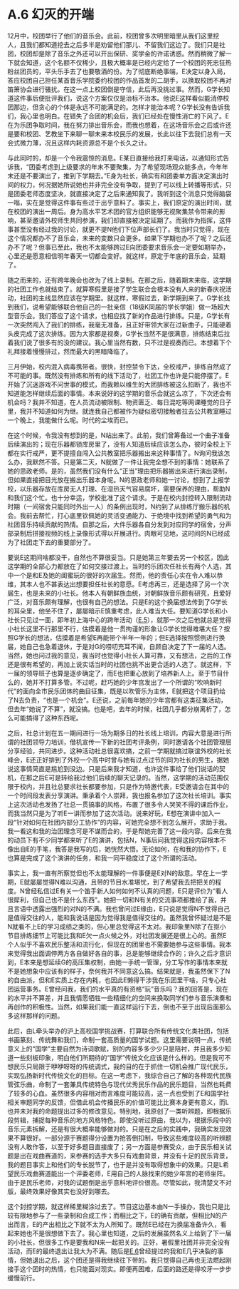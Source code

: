 # A.6 幻灭的开端

12月中，校团举行了他们的音乐会。此前，校团曾多次明里暗里从我们这里挖人，且我们都知道挖去之后多半是劝留他们那儿、不留我们这边了。我们只是社团，校团却是除了音乐之外还可以开出保研、奖学金的许诺诱惑。然而稍微了解一下就会知道，这个名额不仅稀少，且极大概率是已经内定给了一个校团的死忠狂热粉丝团员的，平头乐手去了也要敬酒的份。为了彻底断绝事端，E决定以身入局，答应校团自己担任某首音乐学院委约校团的作品首发的二胡手，以换取校团不再对笛箫协会进行骚扰。在这一点上校团倒是守信，此后再没挑过事。然而，G学长知道这件事后便批评我们，说这个方案仅仅是治标不治本。他说E这样看似能消停校团那边，但贪心的个体是永远不可能满足的。怎样才能治本呢？G学长没有告诉我们，我心里也明白。在错失了合团的机会后，我们已经处在慢性消亡的下风了。E在为乐团争取时间，我在努力排出音乐会，而我也想着，在这场音乐会之后或许还是要和校团、艺教坐下来聊一聊未来本校民乐的发展，长此以往下去我们总有一天会式微力薄，况且这样内耗资源总不是个长久之计。

与此同时的，却是一个令我震惊的消息。E某日直接给我打来电话，以通知形式告诉我，“团委考虑到上级要求的年末不要聚集，为了希望现场观众能多点，今年年末还是不要演出了，推到下学期去。”E身为社长，确实有和团委单方面决定演出时间的权力，何况据她所说她也并非完全没有争取，提到了可以线上转播等形式，只是团委老师态度坚决，就直接决定了之后来通知我了。我听到这个消息只觉得脑袋一嗡，实在是觉得这件事有些过于出乎意料了。事实上，我们原定的演出时间，就在校团的演出一周后。身为高水平艺术团的官方组织能够无视聚集禁令带来的影响，甚至邀请外校师生共同参演，我们却直接被决定延期了。而我作为指挥，这件事甚至没有经过我的讨论，就更不提N他们下位声部长们了。我当时只觉得，现在这个情况都办不了音乐会，未来的变数只会更多。如果下学期也办不了呢？之后还办不了呢？但事已至此，我也不太能够跨过E向团委要求音乐会一定要如期举办，心里还是愿意相信明年春天一切都会变好。就这样，原定于年底的音乐会，延期了。

随之而来的，还有跨年晚会也改为了线上录制。在那之后，随着期末来临，这学期的社团工作也就结束了。就算寒假里是接了学生联合会根本没有人来的新春庆祝活动，社团的主线显然应该在学期里。就这样，寒假过去，新学期到来了。G学长找到我们，说希望能够联合他自己的一批亲信（18级K同届的学长学姐）做一场超大型音乐会。我们答应了这个请求，也相应找了新的作品进行排练。只是，G学长有一次突然闯入了我们的排练，我毫无准备，且正好带领大家在过新曲子，只能硬着头皮完成了这次排练。因为大家都是视奏，G学长当然不是很满意，排练结束后拉着我们说了很多有的没的建议。我心里当然有数，只不过是视奏而已。本想着下个礼拜接着慢慢排过，然而最大的黑暗降临了。

三月伊始，校内混入病毒携带者。很快，封控禁令下达，全校戒严，排练自然成了不可能的事。既然没有排练和所有的线下活动了，社团工作也许是只能停摆了。E开始了沉迷游戏不问世事的模式，而我赖以维生的大团排练被这么掐断了，我也不知道能怎样继续后面的事情。本来说好的这学期的音乐会就这么凉了，下次还会有机会吗？我并不知道，在人员流动被限制、物资匮乏、每日混吃等网课睡觉的日子里，我并不知道如何为继。就连我自己都被作为疑似密切接触者拉去公共教室睡过一个晚上，我能做什么呢。时代的尘埃而已。

在这个时候，令我没有想到的是，N站出来了。此前，我们曾筹备过一个曲子准备后续演出的；现在乐器都锁库房里了，没有人知道后续应该怎么办，彼时全校上下都在实行戒严，更不提擅自闯入公共教室把乐器搬出来这种事情了。N询问我该怎么办，我默然不答。只是第二天，N就做了一件让我完全想不到的事情：她联系了她的思政老师。是的，虽然我们没有什么“正当”理由把乐器搬出来进行演出录制，但如果直接把目光放在搬出乐器本身呢。N的思政老师和她一讨论，想到了上报学校，以乐器存放在库房无人打理、在湿热天气容易腐坏，需要保养的理由，帮助N和我们这个忙。也十分幸运，学校批准了这个请求。于是在校内封控转入限制流动时期（一间宿舍只能同时外出一人）的条例出现时，N约到了从排练厅搬乐器的机会。我前去帮忙，打心底里钦佩她的灵活变通能力、于绝境中找到希望的勇气和为社团音乐持续贡献的热情。自那之后，大件乐器各自分发到对应同学的宿舍，分声部录制后拼接视频的线上录像形式得以开展进行。肉眼可见地，这时间的N已经成为了社团走下去的重要部分了。

要说E这期间啥都没干，自然也不算很妥当。只是她第三年要去另一个校区，因此这学期的全部心力都放在了如何交接过渡上。当时的乐团次任社长有两个人选，其中一个是和E及她的闺蜜玩的很好的次届生。然而，他的责任心实在令人难以恭维，其本人也不甚表达出想要担任社长的意愿。E考虑再三，还是选择了另一个次届生，也是未来的小社长。他本人有朝鲜族血统，对朝鲜族音乐颇有研究，且爱好广泛，对音乐颇有理解，也很有自己的想法。只是E的这个换届想法传到了G学长的耳朵里，他坐不住了，屡屡暗示E慎重考虑，此人难当大任。要知道G学长和小社长只见过一面，即年初上海中心的跨年活动（[E.5](../E/E.5%20逆水行舟.md)），就那一次之后他就总是觉得小社长这里不行那里不行，估摸着是他一贯拘谨的形象让G学长觉得难堪大任？按照G学长的想法，估摸着是希望E再能带个半年一年的；但E选择按照惯例进行换届，她自己也急着退休，于是对G的唠叨充耳不闻，自顾自决定了下一届的人选。当然，她也问过我的意见，我当时也觉得小社长人算可靠，又有想法，之后的工作还是很有希望的，再加上说实话当时的社团也挑不出更合适的人选了。就这样，下一届的领导班子也算是逐步确定了，而E也把重心放到了培养新人上。至于节目什么的，她并不打算多管。不过呢，赶巧她的少年宫发出了一个所谓的“吹响新时代”的面向全市民乐团体的曲目征集，既是以吹管乐为主体，E就把这个项目扔给了N去负责，“也是一个机会”。E还说，之前每年她的少年宫都有这类征集活动，但去年“她说了不算”，就没搞。也是吧，去年的时候，社团几乎都分崩离析了，怎么可能搞得了这种东西呢。

之后，社总计划在五一期间进行一场为期多日的社长线上培训，内容大意是进行所谓的社团领导力培训，借机宣传一下新的社团考评条例，同时邀请各个社团管理层分享经验，共同进步。这种活动社总很喜欢搞，之前一学期就搞过联谊外校的社长峰会，E还正好排到了外校一个高中时曾与她有过点过节的同为社长的男生，据她说这事情简直是尴尬到没边。只是后来我才知道，也许这件事给了他们说话的契机，在那之后E可是转给我过他们后续的聊天记录的。当然，这学期的活动范围仅限于校内，并且社总要求社长都要参加，只是作为特邀代表，E受邀请会在其中的一个时间段发表分享演讲。秉承着个人崇拜，我也报名参加了这次社长培训。事实上这次活动也发扬了社总一贯搞事的风格，布置了很多令人哭笑不得的课后作业，而我当然只是为了听E一讲而参加了这次活动。说来好玩，E想在演讲中加入一段“针对如何在社团内部分工协作”的内容，可她完全想不到怎么展开，求助于我。我一看这和我的治团理念可是不谋而合的，于是帮她完善了这一段内容。后来在我的动员下有不少同学都来听了E的演讲，包括N，N事后问我觉得这段内容根本不像出自E的手笔，我答是我写的后，她恍然大悟。无论如何，在和我的协作下，E也算是完成了这个演讲的任务，和我一同平稳度过了这个所谓的活动。

事实上，我一直有所察觉但也不太能理解的一件事便是E对N的敌意。早在上一学期，E就屡屡觉得N难以沟通，且带的节目水准堪忧，到了希望我去把把关的程度。N曾经私信过E有关一个笛手新人如何如何不认真的问题，E只是评价为“看人很犀利，但自己也不是什么东西”。她把一切和N有关的交流事项都推给了我，并且言语中透露出强烈的对N的不满。我也曾问过E缘由，E只说是觉得N不觉得自己是值得交往的人，能和我说话是因为觉得我是值得交往的。虽然我曾怀疑过是不是N就看不上E的学习成绩之类的，但心里总觉得这不太对。我印象里N除了在抠小节目排练细节上可能比我和E欠一点火候之外，对社团发展还是很上心的。虽然E个人似乎不喜欢民乐整活和流行化，但现在的团里也不需要她参与这些事情。我本来觉得我出面调停两方各自做好各自的事，总是能够继续合作的；许久之后才意识到，E本来是想延续G的高压集权制，由她一手统一管理，分工写作的事情本来就不是她想象中应该有的样子，奈何我并不同意这么搞。结果就是，我虽然保下了N的自由派，但和E实质上存在内耗，也因此E懒得干涉我在乐团里干啥，只专心社团运营事务。E曾经问我，我们的水平真的有资格“玩”音乐吗？我的回答是，现在的水平并不算差，并且我情愿牺牲一些精细化的空间来换取同学们参与音乐演奏和再创作的积极性。当然，如果我们能一直这样运行下去，倒也不至于出现后面那么多这样那样的问题。

此后，由L牵头举办的沪上高校国学挑战赛，打算联合所有传统文化类社团，包括书画篆刻、传统舞和我们，命制一套高质量的国学试题。这里需要说明一点，传统意义上的“国学”主要自然为诗词歌赋，别的内容多多少少只是陪衬，并且我多少知道一些刻板印象，明白他们所期待的“国学”传统文化应该是什么样的。但是我可不想民乐只局限于咿咿呀呀的传统调式，我的目的在于抓住一切机会推广现代民乐，实现弘扬新时代传统文化的目标。在这一考虑下，我综合自己了解的各种现代民族管弦乐曲，命制了一套兼具传统特色与现代优秀民乐作品的民乐题目，当然也耗费了较多的心血。虽然很多内容相对而言难度可能较高，这一点也受到了E和国学社相关审题同学的反馈，但借此机会传播民乐的价值可能比比赛本身更有意义，而L也并未对我的命题提出过多的修改意见。特别地，我原创了一类听辨题，即根据乐段剪辑，捕捉每种音乐的地方风格特色。即使没听过原曲，我以为，根据乐段中的音乐元素拆解，还是有很大概率能够做对的。只是在之后的实践中，我确实发现效果不算很好。一部分源于赛题得分设置为抢答倒扣制，导致这些难度较高的听辨题没有人敢作答，以至于好多题目直接废了；另一方面是参赛受众，由于民乐相关试题是出在戏曲赛道的，来参赛的选手大多只有戏曲背景，并没有十足的民乐背景，我的题目事实上和他们的专长脱节了，也于是并没有取得想象中的效果。只是L希望民乐戏曲赛道能出一个评委老师，E用自己的人脉找来的她少年宫的老师坐阵。由于是民乐老师，对我的试题倒是出乎意料地评价很高。尽管如此，我清楚文不对版，最终效果好像其实也没好到哪去。

这个封控学期，就这样稀里糊涂过去了。节目这边基本由N一手操办，我也只是比较有限地参与了一些录制和合成工作；而相比之下，E的确有贡献，但相比N的产出而言，E的产出相比之下就不太为人所知了。既然E已经在为换届准备许久，看起来她也不是很想做下去了。我心里也知道，之后的发展虽然名义上给到了下一届的小社长，但很多工作是要我和N来一起把关的。正好，暑假里社团并非完全没有活动，而E的最终退出让我大为不满。随后是[E.6](../E/E.6%20嗔、痴、分道扬镳.md)曾经提过的我和E几乎决裂的事情，但她退出之后，这个团还是得我继续往下带的。我只觉得自己再也无法燃起刚接手这个团时的热情，也只能面对现实。即便再困难，后面的路还是得咬牙一步步缓慢前行。

